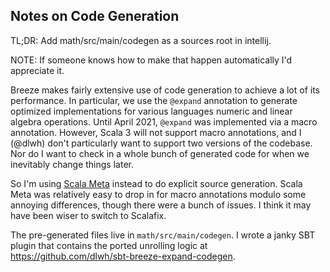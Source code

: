 ## Notes on Code Generation

TL;DR: Add math/src/main/codegen as a sources root in intellij.

NOTE: If someone knows how to make that happen automatically I'd appreciate it.

Breeze makes fairly extensive use of code generation to achieve a lot of its performance. 
In particular, we use the `@expand` annotation to generate optimized implementations for various languages
numeric and linear algebra operations. Until April 2021, `@expand` was implemented via a macro annotation.
However, Scala 3 will not support macro annotations, and I (@dlwh) don't particularly want to support two versions
of the codebase. Nor do I want to check in a whole bunch of generated code for when we inevitably change things later.

So I'm using [Scala Meta](https://github.com/scalameta/scalameta) instead to do explicit source generation.
Scala Meta was relatively easy to drop in for macro annotations modulo some annoying differences, though there were a bunch of issues. I think it
may have been wiser to switch to Scalafix.

The pre-generated files live in `math/src/main/codegen`. I wrote a janky SBT plugin that 
contains the ported unrolling logic at https://github.com/dlwh/sbt-breeze-expand-codegen.
